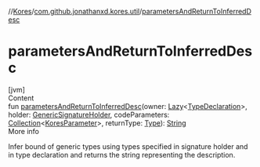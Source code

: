 //[Kores](../index.md)/[com.github.jonathanxd.kores.util](index.md)/[parametersAndReturnToInferredDesc](parameters-and-return-to-inferred-desc.md)



# parametersAndReturnToInferredDesc  
[jvm]  
Content  
fun [parametersAndReturnToInferredDesc](parameters-and-return-to-inferred-desc.md)(owner: [Lazy](https://kotlinlang.org/api/latest/jvm/stdlib/kotlin/-lazy/index.html)<[TypeDeclaration](../com.github.jonathanxd.kores.base/-type-declaration/index.md)>, holder: [GenericSignatureHolder](../com.github.jonathanxd.kores.base/-generic-signature-holder/index.md), codeParameters: [Collection](https://kotlinlang.org/api/latest/jvm/stdlib/kotlin.collections/-collection/index.html)<[KoresParameter](../com.github.jonathanxd.kores.base/-kores-parameter/index.md)>, returnType: [Type](https://docs.oracle.com/javase/8/docs/api/java/lang/reflect/Type.html)): [String](https://kotlinlang.org/api/latest/jvm/stdlib/kotlin/-string/index.html)  
More info  


Infer bound of generic types using types specified in signature holder and in type declaration and returns the string representing the description.

  



